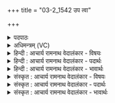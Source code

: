 +++
title = "03-2_1542 उप त्वा"

+++
<details><summary>पदपाठः</summary>

उ꣡प꣢꣯। त्वा꣢। जु꣢ह्वः। म꣡म꣢꣯। घृ꣣ता꣡चीः꣢। य꣣न्तु। हर्यत। अ꣡ग्ने꣢꣯। ह꣣व्या꣢। जु꣣षस्व। नः। १५४२।
</details>

<details><summary>अधिमन्त्रम् (VC)</summary>

- अग्निः
- विरूप आङ्गिरसः
- गायत्री
- षड्जः
</details>

<details><summary>हिन्दी : आचार्य रामनाथ वेदालंकार - विषयः</summary>

अगले मन्त्र में परमात्मा को हवि अर्पित करते हैं।
</details>

<details><summary>हिन्दी : आचार्य रामनाथ वेदालंकार - पदार्थः</summary>

पदार्थान्वयभाषाः -  हे (अग्ने) ज्योतिर्मय परमेश ! हे (हर्यत) कमनीय ! (मम) मुझ स्तोता की (घृताचीः) स्नेह से आर्द्र वा तेज से युक्त (जुह्वः) वाणियाँ (त्वा) आपको (उप यन्तु) प्राप्त हों। आप (नः) हमारी (हव्या) आत्मसमर्पणरूप हवियों को (जुषस्व) प्रेम से स्वीकार करो ॥२॥
</details>

<details><summary>हिन्दी : आचार्य रामनाथ वेदालंकार - भावार्थः</summary>

भावार्थभाषाः -  श्रद्धा और प्रेम से की गयी परमात्मा की स्तुति अवश्य फलदायक होती है ॥२॥
</details>

<details><summary>संस्कृत : आचार्य रामनाथ वेदालंकार - विषयः</summary>

अथ परमात्मने हविरर्पयति।
</details>

<details><summary>संस्कृत : आचार्य रामनाथ वेदालंकार - पदार्थः</summary>

पदार्थान्वयभाषाः -  हे (अग्ने) ज्योतिर्मय परमेश ! हे (हर्यत) कमनीय ! (मम) स्तोतुर्मदीयाः (घृताचीः) स्नेहार्द्राः तेजसा युक्ताः वा (जुह्वः) वाचः।[वाग् जुहूः। तै० आ० २।१७।२।] (त्वा) त्वाम् (उप यन्तु) प्राप्नुवन्तु। त्वम् (नः) अस्माकम् (हव्या) आत्मसमर्पणरूपाणि हव्यानि (जुषस्व) प्रेम्णा स्वीकुरु ॥२॥
</details>

<details><summary>संस्कृत : आचार्य रामनाथ वेदालंकार - भावार्थः</summary>

भावार्थभाषाः -  श्रद्धया प्रेम्णा च कृता परमात्मस्तुतिरवश्यं फलदायिनी जायते ॥२॥
</details>